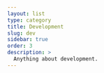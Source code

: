 ```yaml
---
layout: list
type: category
title: Development
slug: dev
sidebar: true
order: 3
description: >
  Anything about development.
---
```

